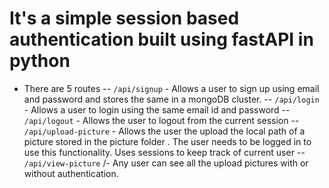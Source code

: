 # It's a simple session based authentication built using fastAPI in python

- There are 5 routes
  -- `/api/signup` -  Allows a user to sign up using email and password and stores the same in a mongoDB cluster.
  -- `/api/login`  -  Allows a user to login using the same email id and password
  -- `/api/logout` -  Allows the user to logout from the current session
  -- `/api/upload-picture` -  Allows the user the upload the local path of a picture stored in the picture folder . The user needs to be logged in to use this functionality. Uses sessions to keep track of current user
  -- `/api/view-picture` /- Any user can see all the upload pictures with or without authentication.

 
